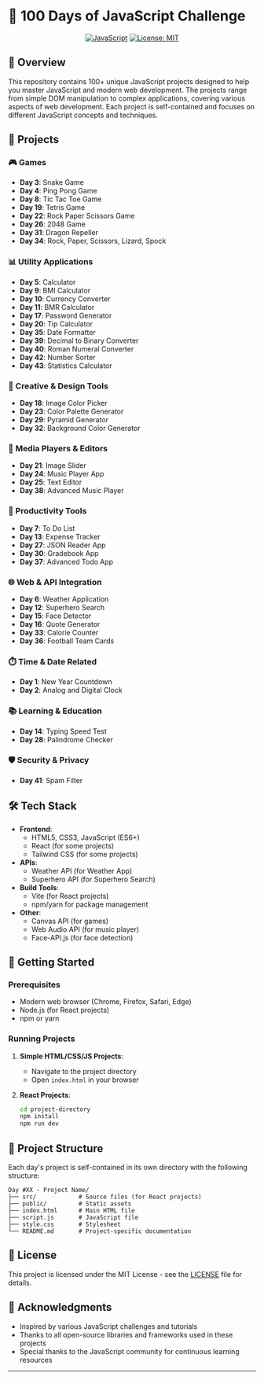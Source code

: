 # 🚀 100 Days of JavaScript Challenge

<div align="center">

[![JavaScript](https://img.shields.io/badge/JavaScript-ES6%2B-yellow)](https://developer.mozilla.org/en-US/docs/Web/JavaScript)
[![License: MIT](https://img.shields.io/badge/License-MIT-blue.svg)](https://opensource.org/licenses/MIT)

</div>

## 🌟 Overview

This repository contains 100+ unique JavaScript projects designed to help you master JavaScript and modern web development. The projects range from simple DOM manipulation to complex applications, covering various aspects of web development. Each project is self-contained and focuses on different JavaScript concepts and techniques.

## 🎨 Projects

### 🎮 Games

- **Day 3**: Snake Game
- **Day 4**: Ping Pong Game
- **Day 8**: Tic Tac Toe Game
- **Day 19**: Tetris Game
- **Day 22**: Rock Paper Scissors Game
- **Day 26**: 2048 Game
- **Day 31**: Dragon Repeller
- **Day 34**: Rock, Paper, Scissors, Lizard, Spock

### 📊 Utility Applications

- **Day 5**: Calculator
- **Day 9**: BMI Calculator
- **Day 10**: Currency Converter
- **Day 11**: BMR Calculator
- **Day 17**: Password Generator
- **Day 20**: Tip Calculator
- **Day 35**: Date Formatter
- **Day 39**: Decimal to Binary Converter
- **Day 40**: Roman Numeral Converter
- **Day 42**: Number Sorter
- **Day 43**: Statistics Calculator

### 🎨 Creative & Design Tools

- **Day 18**: Image Color Picker
- **Day 23**: Color Palette Generator
- **Day 29**: Pyramid Generator
- **Day 32**: Background Color Generator

### 🎵 Media Players & Editors

- **Day 21**: Image Slider
- **Day 24**: Music Player App
- **Day 25**: Text Editor
- **Day 38**: Advanced Music Player

### 📱 Productivity Tools

- **Day 7**: To Do List
- **Day 13**: Expense Tracker
- **Day 27**: JSON Reader App
- **Day 30**: Gradebook App
- **Day 37**: Advanced Todo App

### 🌐 Web & API Integration

- **Day 6**: Weather Application
- **Day 12**: Superhero Search
- **Day 15**: Face Detector
- **Day 16**: Quote Generator
- **Day 33**: Calorie Counter
- **Day 36**: Football Team Cards

### ⏱️ Time & Date Related

- **Day 1**: New Year Countdown
- **Day 2**: Analog and Digital Clock

### 📚 Learning & Education

- **Day 14**: Typing Speed Test
- **Day 28**: Palindrome Checker

### 🛡️ Security & Privacy

- **Day 41**: Spam Filter

## 🛠️ Tech Stack

- **Frontend**:
  - HTML5, CSS3, JavaScript (ES6+)
  - React (for some projects)
  - Tailwind CSS (for some projects)
- **APIs**:
  - Weather API (for Weather App)
  - Superhero API (for Superhero Search)
- **Build Tools**:
  - Vite (for React projects)
  - npm/yarn for package management
- **Other**:
  - Canvas API (for games)
  - Web Audio API (for music player)
  - Face-API.js (for face detection)

## 🚀 Getting Started

### Prerequisites

- Modern web browser (Chrome, Firefox, Safari, Edge)
- Node.js (for React projects)
- npm or yarn

### Running Projects

1. **Simple HTML/CSS/JS Projects**:

   - Navigate to the project directory
   - Open `index.html` in your browser

2. **React Projects**:
   ```bash
   cd project-directory
   npm install
   npm run dev
   ```

## 📁 Project Structure

Each day's project is self-contained in its own directory with the following structure:

```
Day #XX - Project Name/
├── src/            # Source files (for React projects)
├── public/         # Static assets
├── index.html      # Main HTML file
├── script.js       # JavaScript file
├── style.css       # Stylesheet
└── README.md       # Project-specific documentation
```

## 📄 License

This project is licensed under the MIT License - see the [LICENSE](LICENSE) file for details.

## 🙏 Acknowledgments

- Inspired by various JavaScript challenges and tutorials
- Thanks to all open-source libraries and frameworks used in these projects
- Special thanks to the JavaScript community for continuous learning resources

---
